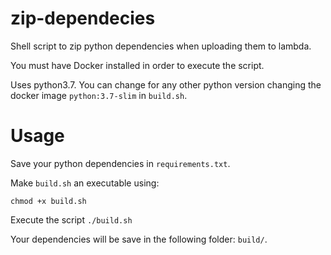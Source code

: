 # zip-dependecies
Shell script to zip python dependencies when uploading them to lambda.

You must have Docker installed in order to execute the script.

Uses python3.7. You can change for any other python version changing the docker image ```python:3.7-slim```
in ```build.sh```.

# Usage

Save your python dependencies in ```requirements.txt```.

Make ```build.sh``` an executable using:

```
chmod +x build.sh
```

Execute the script ```./build.sh```

Your dependencies will be save in the following folder: ```build/```.
